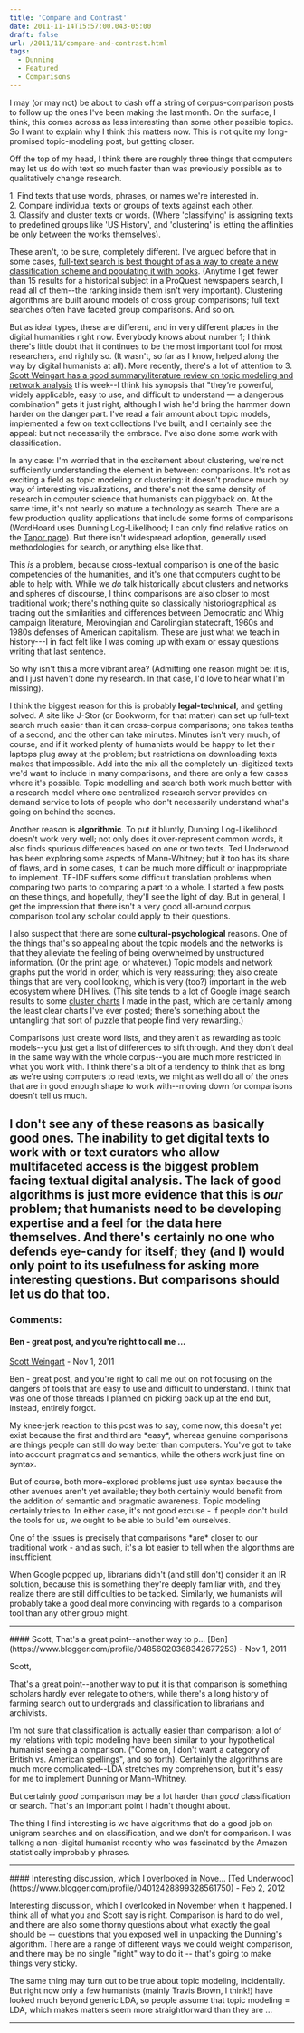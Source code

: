 ```yaml
---
title: 'Compare and Contrast'
date: 2011-11-14T15:57:00.043-05:00
draft: false
url: /2011/11/compare-and-contrast.html
tags:
  - Dunning
  - Featured
  - Comparisons
---
```


I may (or may not) be about to dash off a string of corpus-comparison posts to follow up the ones I've been making the last month. On the surface, I think, this comes across as less interesting than some other possible topics. So I want to explain why I think this matters now. This is not quite my long-promised topic-modeling post, but getting closer.

Off the top of my head, I think there are roughly three things that computers may let us do with text so much faster than was previously possible as to qualitatively change research.

1\. Find texts that use words, phrases, or names we're interested in.  
2\. Compare individual texts or groups of texts against each other.  
3\. Classify and cluster texts or words. (Where 'classifying' is assigning texts to predefined groups like 'US History', and 'clustering' is letting the affinities be only between the works themselves).

These aren't, to be sure, completely different. I've argued before that in some cases, [full-text search is best thought of as a way to create a new classification scheme and populating it with books](http://sappingattention.blogspot.com/2011/09/bookworm-and-library-search.html). (Anytime I get fewer than 15 results for a historical subject in a ProQuest newspapers search, I read all of them--the ranking inside them isn't very important). Clustering algorithms are built around models of cross group comparisons; full text searches often have faceted group comparisons. And so on.

But as ideal types, these are different, and in very different places in the digital humanities right now. Everybody knows about number 1; I think there's little doubt that it continues to be the most important tool for most researchers, and rightly so. (It wasn't, so far as I know, helped along the way by digital humanists at all). More recently, there's a lot of attention to 3. [Scott Weingart has a good summary/literature review on topic modeling and network analysis](http://www.scottbot.net/HIAL/?p=221) this week--I think his synopsis that "they’re powerful, widely applicable, easy to use, and difficult to understand — a dangerous combination" gets it just right, although I wish he'd bring the hammer down harder on the danger part. I've read a fair amount about topic models, implemented a few on text collections I've built, and I certainly see the appeal: but not necessarily the embrace. I've also done some work with classification.

In any case: I'm worried that in the excitement about clustering, we're not sufficiently understanding the element in between: comparisons. It's not as exciting a field as topic modeling or clustering: it doesn't produce much by way of interesting visualizations, and there's not the same density of research in computer science that humanists can piggyback on. At the same time, it's not nearly so mature a technology as search. There are a few production quality applications that include some forms of comparisons (WordHoard uses Dunning Log-Likelihood; I can only find relative ratios on the [Tapor page](http://portal.tapor.ca/portal/portal)). But there isn't widespread adoption, generally used methodologies for search, or anything else like that.

This _is_ a problem, because cross-textual comparison is one of the basic competencies of the humanities, and it's one that computers ought to be able to help with. While we _do_ talk historically about clusters and networks and spheres of discourse, I think comparisons are also closer to most traditional work; there's nothing quite so classically historiographical as tracing out the similarities and differences between Democratic and Whig campaign literature, Merovingian and Carolingian statecraft, 1960s and 1980s defenses of American capitalism. These are just what we teach in history---I in fact felt like I was coming up with exam or essay questions writing that last sentence.

So why isn't this a more vibrant area? (Admitting one reason might be: it is, and I just haven't done my research. In that case, I'd love to hear what I'm missing).

I think the biggest reason for this is probably **legal-technical**, and getting solved. A site like J-Stor (or Bookworm, for that matter) can set up full-text search much easier than it can cross-corpus comparisons; one takes tenths of a second, and the other can take minutes. Minutes isn't very much, of course, and if it worked plenty of humanists would be happy to let their laptops plug away at the problem; but restrictions on downloading texts makes that impossible. Add into the mix all the completely un-digitized texts we'd want to include in many comparisons, and there are only a few cases where it's possible. Topic modelling and search both work much better with a research model where one centralized research server provides on-demand service to lots of people who don't necessarily understand what's going on behind the scenes.

Another reason is **algorithmic**. To put it bluntly, Dunning Log-Likelihood doesn't work very well; not only does it over-represent common words, it also finds spurious differences based on one or two texts. Ted Underwood has been exploring some aspects of Mann-Whitney; but it too has its share of flaws, and in some cases, it can be much more difficult or inappropriate to implement. TF-IDF suffers some difficult translation problems when comparing two parts to comparing a part to a whole. I started a few posts on these things, and hopefully, they'll see the light of day. But in general, I get the impression that there isn't a very good all-around corpus comparison tool any scholar could apply to their questions.

I also suspect that there are some **cultural-psychological** reasons. One of the things that's so appealing about the topic models and the networks is that they alleviate the feeling of being overwhelmed by unstructured information. (Or the print age, or whatever.) Topic models and network graphs put the world in order, which is very reassuring; they also create things that are very cool looking, which is very (too?) important in the web ecosystem where DH lives. (This site tends to a lot of Google image search results to some [cluster charts](http://sappingattention.blogspot.com/2011/01/cluster-charts.html) I made in the past, which are certainly among the least clear charts I've ever posted; there's something about the untangling that sort of puzzle that people find very rewarding.)

Comparisons just create word lists, and they aren't as rewarding as topic models--you just get a list of differences to sift through. And they don't deal in the same way with the whole corpus--you are much more restricted in what you work with. I think there's a bit of a tendency to think that as long as we're using computers to read texts, we might as well do all of the ones that are in good enough shape to work with--moving down for comparisons doesn't tell us much.

## I don't see any of these reasons as basically good ones. The inability to get digital texts to work with or text curators who allow multifaceted access is the biggest problem facing textual digital analysis. The lack of good algorithms is just more evidence that this is _our_ problem; that humanists need to be developing expertise and a feel for the data here themselves. And there's certainly no one who defends eye-candy for itself; they (and I) would only point to its usefulness for asking more interesting questions. But comparisons should let us do that too.

### Comments:

#### Ben - great post, and you're right to call me ...

[Scott Weingart](http://www.scottbot.net 'noreply@blogger.com') - <time datetime="2011-11-21T17:43:29.093-05:00">Nov 1, 2011</time>

Ben - great post, and you're right to call me out on not focusing on the dangers of tools that are easy to use and difficult to understand. I think that was one of those threads I planned on picking back up at the end but, instead, entirely forgot.

My knee-jerk reaction to this post was to say, come now, this doesn't yet exist because the first and third are \*easy\*, whereas genuine comparisons are things people can still do way better than computers. You've got to take into account pragmatics and semantics, while the others work just fine on syntax.

But of course, both more-explored problems just use syntax because the other avenues aren't yet available; they both certainly would benefit from the addition of semantic and pragmatic awareness. Topic modeling certainly tries to. In either case, it's not good excuse - if people don't build the tools for us, we ought to be able to build 'em ourselves.

One of the issues is precisely that comparisons \*are\* closer to our traditional work - and as such, it's a lot easier to tell when the algorithms are insufficient.

When Google popped up, librarians didn't (and still don't) consider it an IR solution, because this is something they're deeply familiar with, and they realize there are still difficulties to be tackled. Similarly, we humanists will probably take a good deal more convincing with regards to a comparison tool than any other group might.

<hr />
#### Scott, That's a great point--another way to p...
[Ben](https://www.blogger.com/profile/04856020368342677253) - <time datetime="2011-11-21T18:02:58.713-05:00">Nov 1, 2011</time>

Scott,

That's a great point--another way to put it is that comparison is something scholars hardly ever relegate to others, while there's a long history of farming search out to undergrads and classification to librarians and archivists.

I'm not sure that classification is actually easier than comparison; a lot of my relations with topic modeling have been similar to your hypothetical humanist seeing a comparison. ("Come on, I don't want a category of British vs. American spellings", and so forth). Certainly the algorithms are much more complicated--LDA stretches my comprehension, but it's easy for me to implement Dunning or Mann-Whitney.

But certainly _good_ comparison may be a lot harder than _good_ classification or search. That's an important point I hadn't thought about.

The thing I find interesting is we have algorithms that do a good job on unigram searches and on classification, and we don't for comparison. I was talking a non-digital humanist recently who was fascinated by the Amazon statistically improbably phrases.

<hr />
#### Interesting discussion, which I overlooked in Nove...
[Ted Underwood](https://www.blogger.com/profile/04012428899328561750) - <time datetime="2012-02-28T09:13:26.164-05:00">Feb 2, 2012</time>

Interesting discussion, which I overlooked in November when it happened. I think all of what you and Scott say is right. Comparison is hard to do well, and there are also some thorny questions about what exactly the goal should be -- questions that you exposed well in unpacking the Dunning's algorithm. There are a range of different ways we could weight comparison, and there may be no single "right" way to do it -- that's going to make things very sticky.

The same thing may turn out to be true about topic modeling, incidentally. But right now only a few humanists (mainly Travis Brown, I think!) have looked much beyond generic LDA, so people assume that topic modeling = LDA, which makes matters seem more straightforward than they are ...

<hr />

